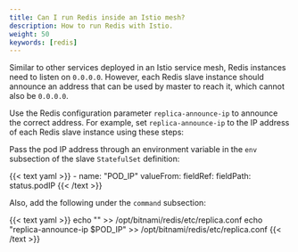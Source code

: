 ```yaml
---
title: Can I run Redis inside an Istio mesh?
description: How to run Redis with Istio.
weight: 50
keywords: [redis]
---
```


Similar to other services deployed in an Istio service mesh, Redis instances
need to listen on `0.0.0.0`. However, each Redis slave instance
should announce an address that can be used by master to reach it, which cannot also be `0.0.0.0`.

Use the Redis configuration parameter `replica-announce-ip` to announce the
correct address.  For example, set `replica-announce-ip` to the IP address of
each Redis slave instance using these steps:

Pass the pod IP address through an environment variable in the `env` subsection
of the slave `StatefulSet` definition:

{{< text yaml >}}
    - name: "POD_IP"
      valueFrom:
        fieldRef:
          fieldPath: status.podIP
{{< /text >}}

Also, add the following under the `command` subsection:

{{< text yaml >}}
echo "" >> /opt/bitnami/redis/etc/replica.conf
echo "replica-announce-ip $POD_IP" >> /opt/bitnami/redis/etc/replica.conf
{{< /text >}}
